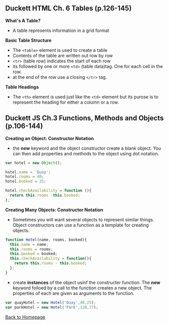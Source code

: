## Duckett HTML Ch. 6 Tables (p.126-145)

**What's A Table?**

- A table represents information in a grid format

**Basic Table Structure**

- The `<table>` element is used to create a table
- Contents of the table are written out row by row
- `<tr>` (table row) indicates the start of each row
- its followed by one or more `<td>` (table data)tag. One for each cell in the row.
- at the end of the row use a closing `</tr>` tag.

**Table Headings**

- The `<th>` element is used just like the `<td>` element but its purose is to represent the heading for either a column or a row.

## Duckett JS Ch.3 Functions, Methods and Objects (p.106-144)

**Creating an Object: Constructor Notation**

- the **new** keyword and the object constructor create a blank object. You can then add properties and methods to the object using dot notation.

```javascript
var hotel = new Object();

hotel.name = 'Quay';
hotel.rooms = 40;
hotel.booked = 25;

hotel.checkAvailability = function (){
  return this.rooms -this.booked;
};
```

**Creating Many Objects: Constructor Notation**

- Sometimes you will want several objects to represent similar things. Object constructors can use a function as a template for creating objects.

```javascript
function Hotel(name, rooms, booked){
  this.name = name;
  this.rooms = rooms;
  this.booked = booked;
  this.checkAvailability = function(){
    return this.rooms - this.booked;
  };
}
```
- create **instances** of the object usinf the constructer function. The **new** keyword folloed by a call to the function creates a new object. The properties of each are given as arguments to the function.

```javascript
var quayHotel = new Hotel('Quay',40,25);
var parkHotel = new Hotel('Park',120,77);
```

[Back to Homepage](https://ashcaz.github.io/reading-notes)